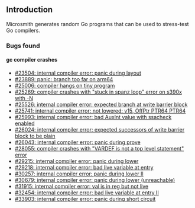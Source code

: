 
## Introduction

Microsmith generates random Go programs that can be used to
stress-test Go compilers.

### Bugs found

#### gc compiler crashes

- [#23504: internal compiler error: panic during layout](https://github.com/golang/go/issues/23504)
- [#23889: panic: branch too far on arm64](https://github.com/golang/go/issues/23889)
- [#25006: compiler hangs on tiny program](https://github.com/golang/go/issues/25006)
- [#25269: compiler crashes with "stuck in spanz loop" error on s390x with -N](https://github.com/golang/go/issues/25269)
- [#25526: internal compiler error: expected branch at write barrier block](https://github.com/golang/go/issues/25516)
- [#25741: internal compiler error: not lowered: v15, OffPtr PTR64 PTR64](https://github.com/golang/go/issues/25741)
- [#25993: internal compiler error: bad AuxInt value with ssacheck enabled](https://github.com/golang/go/issues/25993)
- [#26024: internal compiler error: expected successors of write barrier block to be plain](https://github.com/golang/go/issues/26024)
- [#26043: internal compiler error: panic during prove](https://github.com/golang/go/issues/26043)
- [#28055: compiler crashes with "VARDEF is not a top level statement" error](https://github.com/golang/go/issues/28055)
- [#29215: internal compiler error: panic during lower](https://github.com/golang/go/issues/29215)
- [#29218: internal compiler error: bad live variable at entry](https://github.com/golang/go/issues/29218)
- [#30257: internal compiler error: panic during lower II](https://github.com/golang/go/issues/30257)
- [#30679: internal compiler error: panic during lower (unreachable)](https://github.com/golang/go/issues/30679)
- [#31915: internal compiler error: val is in reg but not live](https://github.com/golang/go/issues/31915)
- [#32454: internal compiler error: bad live variable at entry II](https://github.com/golang/go/issues/32454)
- [#33903: internal compiler error: panic during short circuit](https://github.com/golang/go/issues/33903)
